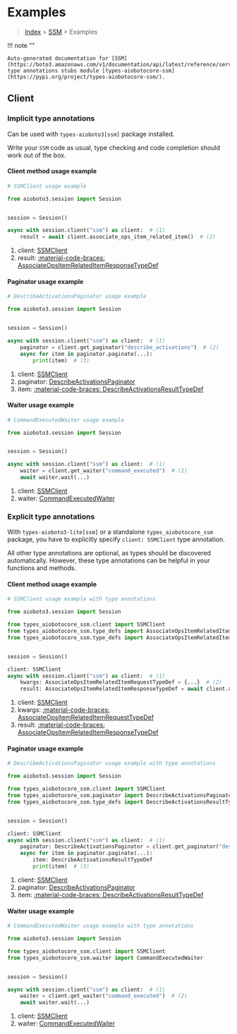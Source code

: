 # Examples

> [Index](../README.md) > [SSM](./README.md) > Examples

!!! note ""

    Auto-generated documentation for [SSM](https://boto3.amazonaws.com/v1/documentation/api/latest/reference/services/ssm.html#ssm)
    type annotations stubs module [types-aiobotocore-ssm](https://pypi.org/project/types-aiobotocore-ssm/).

## Client

### Implicit type annotations

Can be used with `types-aioboto3[ssm]` package installed.

Write your `SSM` code as usual,
type checking and code completion should work out of the box.



#### Client method usage example

```python
# SSMClient usage example

from aioboto3.session import Session


session = Session()

async with session.client("ssm") as client:  # (1)
    result = await client.associate_ops_item_related_item()  # (2)
```

1. client: [SSMClient](./client.md)
2. result: [:material-code-braces: AssociateOpsItemRelatedItemResponseTypeDef](./type_defs.md#associateopsitemrelateditemresponsetypedef)



#### Paginator usage example

```python
# DescribeActivationsPaginator usage example

from aioboto3.session import Session


session = Session()

async with session.client("ssm") as client:  # (1)
    paginator = client.get_paginator("describe_activations")  # (2)
    async for item in paginator.paginate(...):
        print(item)  # (3)
```

1. client: [SSMClient](./client.md)
2. paginator: [DescribeActivationsPaginator](./paginators.md#describeactivationspaginator)
3. item: [:material-code-braces: DescribeActivationsResultTypeDef](./type_defs.md#describeactivationsresulttypedef)



#### Waiter usage example

```python
# CommandExecutedWaiter usage example

from aioboto3.session import Session


session = Session()

async with session.client("ssm") as client:  # (1)
    waiter = client.get_waiter("command_executed")  # (2)
    await waiter.wait(...)
```

1. client: [SSMClient](./client.md)
2. waiter: [CommandExecutedWaiter](./waiters.md#commandexecutedwaiter)


### Explicit type annotations

With `types-aioboto3-lite[ssm]`
or a standalone `types_aiobotocore_ssm` package, you have to explicitly specify
`client: SSMClient` type annotation.

All other type annotations are optional, as types should be discovered automatically.
However, these type annotations can be helpful in your functions and methods.


#### Client method usage example

```python
# SSMClient usage example with type annotations

from aioboto3.session import Session

from types_aiobotocore_ssm.client import SSMClient
from types_aiobotocore_ssm.type_defs import AssociateOpsItemRelatedItemResponseTypeDef
from types_aiobotocore_ssm.type_defs import AssociateOpsItemRelatedItemRequestTypeDef


session = Session()

client: SSMClient
async with session.client("ssm") as client:  # (1)
    kwargs: AssociateOpsItemRelatedItemRequestTypeDef = {...}  # (2)
    result: AssociateOpsItemRelatedItemResponseTypeDef = await client.associate_ops_item_related_item(**kwargs)  # (3)
```

1. client: [SSMClient](./client.md)
2. kwargs: [:material-code-braces: AssociateOpsItemRelatedItemRequestTypeDef](./type_defs.md#associateopsitemrelateditemrequesttypedef)
3. result: [:material-code-braces: AssociateOpsItemRelatedItemResponseTypeDef](./type_defs.md#associateopsitemrelateditemresponsetypedef)



#### Paginator usage example

```python
# DescribeActivationsPaginator usage example with type annotations

from aioboto3.session import Session

from types_aiobotocore_ssm.client import SSMClient
from types_aiobotocore_ssm.paginator import DescribeActivationsPaginator
from types_aiobotocore_ssm.type_defs import DescribeActivationsResultTypeDef


session = Session()

client: SSMClient
async with session.client("ssm") as client:  # (1)
    paginator: DescribeActivationsPaginator = client.get_paginator("describe_activations")  # (2)
    async for item in paginator.paginate(...):
        item: DescribeActivationsResultTypeDef
        print(item)  # (3)
```

1. client: [SSMClient](./client.md)
2. paginator: [DescribeActivationsPaginator](./paginators.md#describeactivationspaginator)
3. item: [:material-code-braces: DescribeActivationsResultTypeDef](./type_defs.md#describeactivationsresulttypedef)



#### Waiter usage example

```python
# CommandExecutedWaiter usage example with type annotations

from aioboto3.session import Session

from types_aiobotocore_ssm.client import SSMClient
from types_aiobotocore_ssm.waiter import CommandExecutedWaiter


session = Session()

async with session.client("ssm") as client:  # (1)
    waiter = client.get_waiter("command_executed")  # (2)
    await waiter.wait(...)
```

1. client: [SSMClient](./client.md)
2. waiter: [CommandExecutedWaiter](./waiters.md#commandexecutedwaiter)


